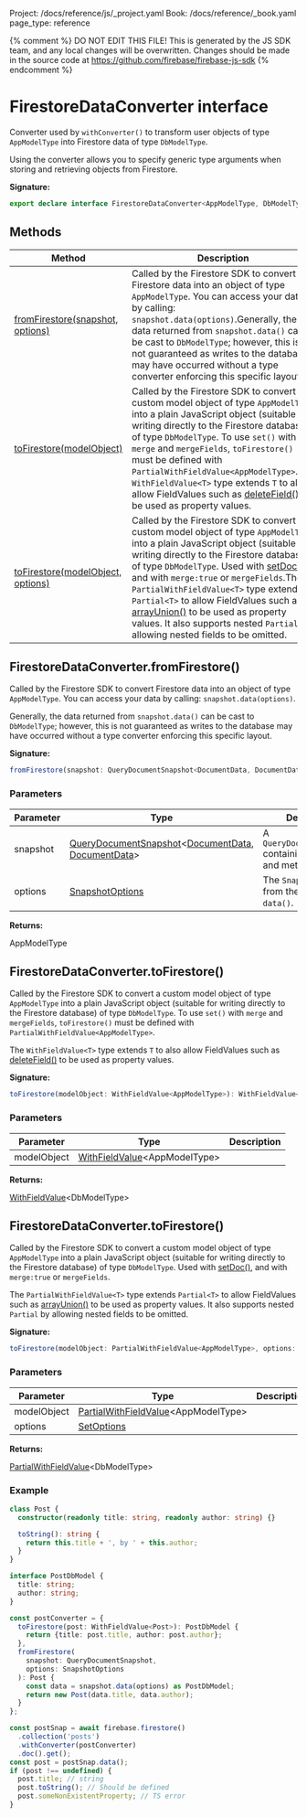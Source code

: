 Project: /docs/reference/js/_project.yaml
Book: /docs/reference/_book.yaml
page_type: reference

{% comment %}
DO NOT EDIT THIS FILE!
This is generated by the JS SDK team, and any local changes will be
overwritten. Changes should be made in the source code at
https://github.com/firebase/firebase-js-sdk
{% endcomment %}

# FirestoreDataConverter interface
Converter used by `withConverter()` to transform user objects of type `AppModelType` into Firestore data of type `DbModelType`<!-- -->.

Using the converter allows you to specify generic type arguments when storing and retrieving objects from Firestore.

<b>Signature:</b>

```typescript
export declare interface FirestoreDataConverter<AppModelType, DbModelType extends DocumentData = DocumentData> 
```

## Methods

|  Method | Description |
|  --- | --- |
|  [fromFirestore(snapshot, options)](./firestore_.firestoredataconverter.md#firestoredataconverterfromfirestore) | Called by the Firestore SDK to convert Firestore data into an object of type <code>AppModelType</code>. You can access your data by calling: <code>snapshot.data(options)</code>.<!-- -->Generally, the data returned from <code>snapshot.data()</code> can be cast to <code>DbModelType</code>; however, this is not guaranteed as writes to the database may have occurred without a type converter enforcing this specific layout. |
|  [toFirestore(modelObject)](./firestore_.firestoredataconverter.md#firestoredataconvertertofirestore) | Called by the Firestore SDK to convert a custom model object of type <code>AppModelType</code> into a plain JavaScript object (suitable for writing directly to the Firestore database) of type <code>DbModelType</code>. To use <code>set()</code> with <code>merge</code> and <code>mergeFields</code>, <code>toFirestore()</code> must be defined with <code>PartialWithFieldValue&lt;AppModelType&gt;</code>.<!-- -->The <code>WithFieldValue&lt;T&gt;</code> type extends <code>T</code> to also allow FieldValues such as [deleteField()](./firestore_.md#deletefield) to be used as property values. |
|  [toFirestore(modelObject, options)](./firestore_.firestoredataconverter.md#firestoredataconvertertofirestore) | Called by the Firestore SDK to convert a custom model object of type <code>AppModelType</code> into a plain JavaScript object (suitable for writing directly to the Firestore database) of type <code>DbModelType</code>. Used with [setDoc()](./firestore_.md#setdoc_ee215ad)<!-- -->,  and  with <code>merge:true</code> or <code>mergeFields</code>.<!-- -->The <code>PartialWithFieldValue&lt;T&gt;</code> type extends <code>Partial&lt;T&gt;</code> to allow FieldValues such as [arrayUnion()](./firestore_.md#arrayunion_7d853aa) to be used as property values. It also supports nested <code>Partial</code> by allowing nested fields to be omitted. |

## FirestoreDataConverter.fromFirestore()

Called by the Firestore SDK to convert Firestore data into an object of type `AppModelType`<!-- -->. You can access your data by calling: `snapshot.data(options)`<!-- -->.

Generally, the data returned from `snapshot.data()` can be cast to `DbModelType`<!-- -->; however, this is not guaranteed as writes to the database may have occurred without a type converter enforcing this specific layout.

<b>Signature:</b>

```typescript
fromFirestore(snapshot: QueryDocumentSnapshot<DocumentData, DocumentData>, options?: SnapshotOptions): AppModelType;
```

### Parameters

|  Parameter | Type | Description |
|  --- | --- | --- |
|  snapshot | [QueryDocumentSnapshot](./firestore_.querydocumentsnapshot.md#querydocumentsnapshot_class)<!-- -->&lt;[DocumentData](./firestore_.documentdata.md#documentdata_interface)<!-- -->, [DocumentData](./firestore_.documentdata.md#documentdata_interface)<!-- -->&gt; | A <code>QueryDocumentSnapshot</code> containing your data and metadata. |
|  options | [SnapshotOptions](./firestore_.snapshotoptions.md#snapshotoptions_interface) | The <code>SnapshotOptions</code> from the initial call to <code>data()</code>. |

<b>Returns:</b>

AppModelType

## FirestoreDataConverter.toFirestore()

Called by the Firestore SDK to convert a custom model object of type `AppModelType` into a plain JavaScript object (suitable for writing directly to the Firestore database) of type `DbModelType`<!-- -->. To use `set()` with `merge` and `mergeFields`<!-- -->, `toFirestore()` must be defined with `PartialWithFieldValue<AppModelType>`<!-- -->.

The `WithFieldValue<T>` type extends `T` to also allow FieldValues such as [deleteField()](./firestore_.md#deletefield) to be used as property values.

<b>Signature:</b>

```typescript
toFirestore(modelObject: WithFieldValue<AppModelType>): WithFieldValue<DbModelType>;
```

### Parameters

|  Parameter | Type | Description |
|  --- | --- | --- |
|  modelObject | [WithFieldValue](./firestore_.md#withfieldvalue)<!-- -->&lt;AppModelType&gt; |  |

<b>Returns:</b>

[WithFieldValue](./firestore_.md#withfieldvalue)<!-- -->&lt;DbModelType&gt;

## FirestoreDataConverter.toFirestore()

Called by the Firestore SDK to convert a custom model object of type `AppModelType` into a plain JavaScript object (suitable for writing directly to the Firestore database) of type `DbModelType`<!-- -->. Used with [setDoc()](./firestore_.md#setdoc_ee215ad)<!-- -->,  and  with `merge:true` or `mergeFields`<!-- -->.

The `PartialWithFieldValue<T>` type extends `Partial<T>` to allow FieldValues such as [arrayUnion()](./firestore_.md#arrayunion_7d853aa) to be used as property values. It also supports nested `Partial` by allowing nested fields to be omitted.

<b>Signature:</b>

```typescript
toFirestore(modelObject: PartialWithFieldValue<AppModelType>, options: SetOptions): PartialWithFieldValue<DbModelType>;
```

### Parameters

|  Parameter | Type | Description |
|  --- | --- | --- |
|  modelObject | [PartialWithFieldValue](./firestore_.md#partialwithfieldvalue)<!-- -->&lt;AppModelType&gt; |  |
|  options | [SetOptions](./firestore_.md#setoptions) |  |

<b>Returns:</b>

[PartialWithFieldValue](./firestore_.md#partialwithfieldvalue)<!-- -->&lt;DbModelType&gt;

### Example


```typescript
class Post {
  constructor(readonly title: string, readonly author: string) {}

  toString(): string {
    return this.title + ', by ' + this.author;
  }
}

interface PostDbModel {
  title: string;
  author: string;
}

const postConverter = {
  toFirestore(post: WithFieldValue<Post>): PostDbModel {
    return {title: post.title, author: post.author};
  },
  fromFirestore(
    snapshot: QueryDocumentSnapshot,
    options: SnapshotOptions
  ): Post {
    const data = snapshot.data(options) as PostDbModel;
    return new Post(data.title, data.author);
  }
};

const postSnap = await firebase.firestore()
  .collection('posts')
  .withConverter(postConverter)
  .doc().get();
const post = postSnap.data();
if (post !== undefined) {
  post.title; // string
  post.toString(); // Should be defined
  post.someNonExistentProperty; // TS error
}

```

